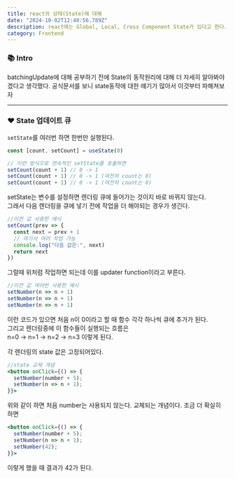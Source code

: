 ```yaml
---
title: react의 상태(State)에 대해
date: "2024-10-02T12:40:56.789Z"
description: react에는 Global, Local, Cross Component State가 있다고 한다.
category: Frontend
---
```


### 📚 Intro

batchingUpdate에 대해 공부하기 전에 State의 동작원리에 대해 더 자세히 알아봐야 겠다고 생각했다.
공식문서를 보니 state동작에 대한 얘기가 많아서 이것부터 파해쳐보자

---

### ❤️ State 업데이트 큐

`setState`를 여러번 하면 한번만 실행된다.

```jsx
const [count, setCount] = useState(0)

// 이런 방식으로 연속적인 setState를 호출하면
setCount(count + 1) // 0 -> 1
setCount(count + 1) // 0 -> 1 (여전히 count는 0)
setCount(count + 1) // 0 -> 1 (여전히 count는 0)
```

setState는 변수를 설정하면 렌더링 큐에 들어가는 것이지 바로 바뀌지 않는다.<br/>
그래서 다음 렌더링을 큐에 넣기 전에 작업을 더 해야되는 경우가 생긴다.<br/>

```jsx
//이전 값 사용한 예시
setCount(prev => {
  const next = prev + 1
  // 여기서 여러 작업 가능
  console.log("다음 값은:", next)
  return next
})
```

그럴때 위처럼 작업하면 되는데 이를 updater function이라고 부른다.

```jsx
//이전 값 여러번 사용한 예시
setNumber(n => n + 1)
setNumber(n => n + 1)
setNumber(n => n + 1)
```

이런 코드가 있으면 처음 n이 0이라고 할 때 함수 각각 하나씩 큐에 추가가 된다.<br/>
그리고 렌더링중에 이 함수들이 실행되는 흐름은<br/>
n=0 -> n=1 -> n=2 -> n=3 이렇게 된다.

각 렌더링의 state 값은 고정되어있다.<br/>

```jsx
//state 교체 개념
<button onClick={() => {
  setNumber(number + 5);
  setNumber(n => n + 1);
}}>
```

위와 같이 하면 처음 number는 사용되지 않는다. 교체되는 개념이다.
조금 더 확실히 하면

```jsx
<button onClick={() => {
  setNumber(number + 5);
  setNumber(n => n + 1);
  setNumber(42);
}}>
```

이렇게 했을 때 결과가 42가 된다.
